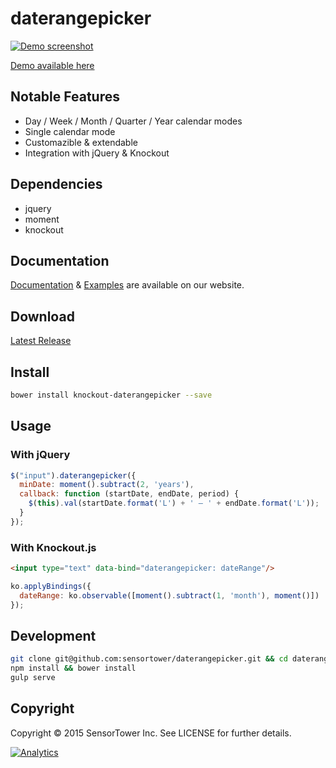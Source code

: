 # daterangepicker

[![Demo screenshot](https://sensortower.github.io/daterangepicker/images/demo.gif)](https://sensortower.github.io/daterangepicker/)

[Demo available here](https://sensortower.github.io/daterangepicker/)

## Notable Features

* Day / Week / Month / Quarter / Year calendar modes
* Single calendar mode
* Customazible & extendable
* Integration with jQuery & Knockout

## Dependencies

* jquery
* moment
* knockout

## Documentation

[Documentation](https://sensortower.github.io/daterangepicker/docs) & [Examples](https://sensortower.github.io/daterangepicker/examples) are available on our website.

## Download

[Latest Release](https://github.com/sensortower/daterangepicker/releases)

## Install

```bash
bower install knockout-daterangepicker --save
```

## Usage

### With jQuery
```javascript
$("input").daterangepicker({
  minDate: moment().subtract(2, 'years'),
  callback: function (startDate, endDate, period) {
    $(this).val(startDate.format('L') + ' – ' + endDate.format('L'));
  }
});
```

### With Knockout.js
```html
<input type="text" data-bind="daterangepicker: dateRange"/>
```

```javascript
ko.applyBindings({
  dateRange: ko.observable([moment().subtract(1, 'month'), moment()])
});
```


## Development

```bash
git clone git@github.com:sensortower/daterangepicker.git && cd daterangepicker
npm install && bower install
gulp serve
```


## Copyright

Copyright © 2015 SensorTower Inc. See LICENSE for further details.

[![Analytics](https://ga-beacon.appspot.com/UA-71619034-2/daterangepicker/README)](https://github.com/igrigorik/ga-beacon)
